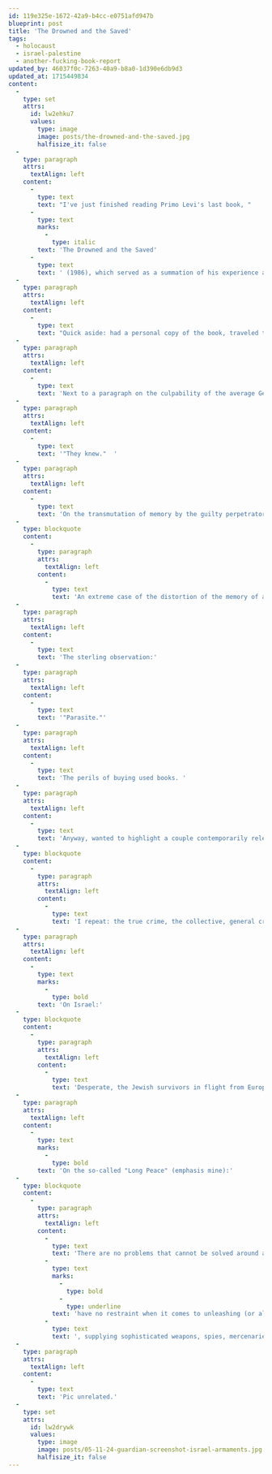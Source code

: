 ```yaml
---
id: 119e325e-1672-42a9-b4cc-e0751afd947b
blueprint: post
title: 'The Drowned and the Saved'
tags:
  - holocaust
  - israel-palestine
  - another-fucking-book-report
updated_by: 46037f0c-7263-40a9-b8a0-1d390e6db9d3
updated_at: 1715449834
content:
  -
    type: set
    attrs:
      id: lw2ehku7
      values:
        type: image
        image: posts/the-drowned-and-the-saved.jpg
        halfisize_it: false
  -
    type: paragraph
    attrs:
      textAlign: left
    content:
      -
        type: text
        text: "I've just finished reading Primo Levi's last book, "
      -
        type: text
        marks:
          -
            type: italic
        text: 'The Drowned and the Saved'
      -
        type: text
        text: ' (1986), which served as a summation of his experience at Auschwitz and grapples with the complications in the transmission of the lessons of the Holocaust as the events themselves recede in living memory.'
  -
    type: paragraph
    attrs:
      textAlign: left
    content:
      -
        type: text
        text: "Quick aside: had a personal copy of the book, traveled to Tulsa for a cousin's wedding and left it in the sheets of an unmade hotel room bed. The event was a blessing as it freed me from the interminable notations scribbled in the margins by the previous owner. "
  -
    type: paragraph
    attrs:
      textAlign: left
    content:
      -
        type: text
        text: 'Next to a paragraph on the culpability of the average German, aware of the intense political subjugation and persecution of the Jews, the commentary in faded pencil: '
  -
    type: paragraph
    attrs:
      textAlign: left
    content:
      -
        type: text
        text: '"They knew."  '
  -
    type: paragraph
    attrs:
      textAlign: left
    content:
      -
        type: text
        text: 'On the transmutation of memory by the guilty perpetrators:'
  -
    type: blockquote
    content:
      -
        type: paragraph
        attrs:
          textAlign: left
        content:
          -
            type: text
            text: 'An extreme case of the distortion of the memory of a committed guilty act is found in it''s suppression... it is a fossilized lie, rigidified in a formula. The rememberer has decided not to remember and has succeeded: by dint of denying its existence, he has expelled the harmful memory as one expels an excretion of a parasite (Chp. 1, "The Memory of the Offense")'
  -
    type: paragraph
    attrs:
      textAlign: left
    content:
      -
        type: text
        text: 'The sterling observation:'
  -
    type: paragraph
    attrs:
      textAlign: left
    content:
      -
        type: text
        text: '"Parasite."'
  -
    type: paragraph
    attrs:
      textAlign: left
    content:
      -
        type: text
        text: 'The perils of buying used books. '
  -
    type: paragraph
    attrs:
      textAlign: left
    content:
      -
        type: text
        text: 'Anyway, wanted to highlight a couple contemporarily relevant passages from the final chapter "Letters from Germans":'
  -
    type: blockquote
    content:
      -
        type: paragraph
        attrs:
          textAlign: left
        content:
          -
            type: text
            text: 'I repeat: the true crime, the collective, general crime of almost all Germans of that time was that of lacking the courage to speak.'
  -
    type: paragraph
    attrs:
      textAlign: left
    content:
      -
        type: text
        marks:
          -
            type: bold
        text: 'On Israel:'
  -
    type: blockquote
    content:
      -
        type: paragraph
        attrs:
          textAlign: left
        content:
          -
            type: text
            text: 'Desperate, the Jewish survivors in flight from Europe after the great shipwreck have created in the bosom of the Arab world an island of Western civilization, a portentous palingenesis of Judaism, and the pretext for renewed hatred.'
  -
    type: paragraph
    attrs:
      textAlign: left
    content:
      -
        type: text
        marks:
          -
            type: bold
        text: 'On the so-called "Long Peace" (emphasis mine):'
  -
    type: blockquote
    content:
      -
        type: paragraph
        attrs:
          textAlign: left
        content:
          -
            type: text
            text: 'There are no problems that cannot be solved around a table, provided there is good will and reciprocal trust - or even reciprocal feat, as the present interminable stalled situation in which the greatest powers confront each other with cordial or threatening faces but '
          -
            type: text
            marks:
              -
                type: bold
              -
                type: underline
            text: 'have no restraint when it comes to unleashing (or allowing the unleashing) of bloody wars among those "protected" by them'
          -
            type: text
            text: ', supplying sophisticated weapons, spies, mercenaries, and military advisors instead of arbiters of peace.'
  -
    type: paragraph
    attrs:
      textAlign: left
    content:
      -
        type: text
        text: 'Pic unrelated.'
  -
    type: set
    attrs:
      id: lw2drywk
      values:
        type: image
        image: posts/05-11-24-guardian-screenshot-israel-armaments.jpg
        halfisize_it: false
---
```

